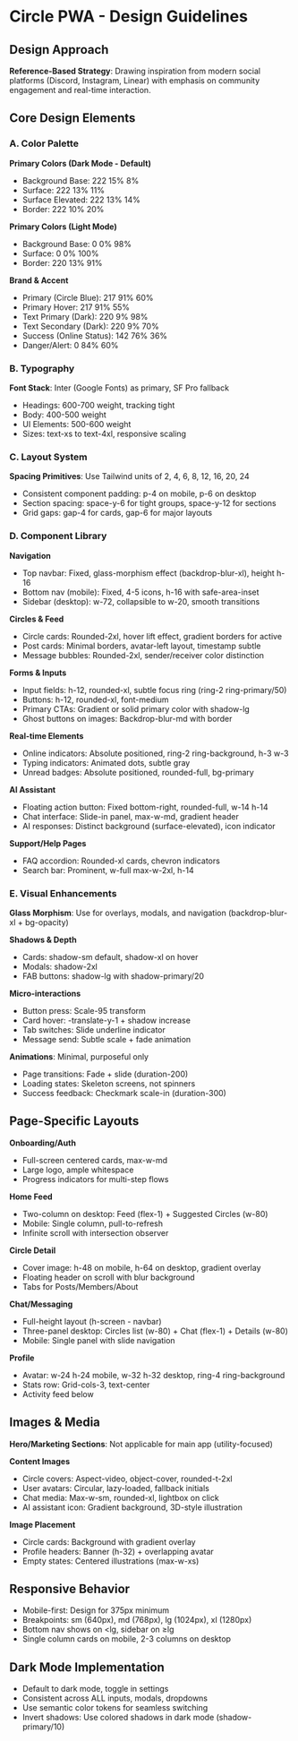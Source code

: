 # Circle PWA - Design Guidelines

## Design Approach
**Reference-Based Strategy**: Drawing inspiration from modern social platforms (Discord, Instagram, Linear) with emphasis on community engagement and real-time interaction.

## Core Design Elements

### A. Color Palette

**Primary Colors (Dark Mode - Default)**
- Background Base: 222 15% 8%
- Surface: 222 13% 11%
- Surface Elevated: 222 13% 14%
- Border: 222 10% 20%

**Primary Colors (Light Mode)**
- Background Base: 0 0% 98%
- Surface: 0 0% 100%
- Border: 220 13% 91%

**Brand & Accent**
- Primary (Circle Blue): 217 91% 60%
- Primary Hover: 217 91% 55%
- Text Primary (Dark): 220 9% 98%
- Text Secondary (Dark): 220 9% 70%
- Success (Online Status): 142 76% 36%
- Danger/Alert: 0 84% 60%

### B. Typography
**Font Stack**: Inter (Google Fonts) as primary, SF Pro fallback
- Headings: 600-700 weight, tracking tight
- Body: 400-500 weight
- UI Elements: 500-600 weight
- Sizes: text-xs to text-4xl, responsive scaling

### C. Layout System
**Spacing Primitives**: Use Tailwind units of 2, 4, 6, 8, 12, 16, 20, 24
- Consistent component padding: p-4 on mobile, p-6 on desktop
- Section spacing: space-y-6 for tight groups, space-y-12 for sections
- Grid gaps: gap-4 for cards, gap-6 for major layouts

### D. Component Library

**Navigation**
- Top navbar: Fixed, glass-morphism effect (backdrop-blur-xl), height h-16
- Bottom nav (mobile): Fixed, 4-5 icons, h-16 with safe-area-inset
- Sidebar (desktop): w-72, collapsible to w-20, smooth transitions

**Circles & Feed**
- Circle cards: Rounded-2xl, hover lift effect, gradient borders for active
- Post cards: Minimal borders, avatar-left layout, timestamp subtle
- Message bubbles: Rounded-2xl, sender/receiver color distinction

**Forms & Inputs**
- Input fields: h-12, rounded-xl, subtle focus ring (ring-2 ring-primary/50)
- Buttons: h-12, rounded-xl, font-medium
- Primary CTAs: Gradient or solid primary color with shadow-lg
- Ghost buttons on images: Backdrop-blur-md with border

**Real-time Elements**
- Online indicators: Absolute positioned, ring-2 ring-background, h-3 w-3
- Typing indicators: Animated dots, subtle gray
- Unread badges: Absolute positioned, rounded-full, bg-primary

**AI Assistant**
- Floating action button: Fixed bottom-right, rounded-full, w-14 h-14
- Chat interface: Slide-in panel, max-w-md, gradient header
- AI responses: Distinct background (surface-elevated), icon indicator

**Support/Help Pages**
- FAQ accordion: Rounded-xl cards, chevron indicators
- Search bar: Prominent, w-full max-w-2xl, h-14

### E. Visual Enhancements

**Glass Morphism**: Use for overlays, modals, and navigation (backdrop-blur-xl + bg-opacity)

**Shadows & Depth**
- Cards: shadow-sm default, shadow-xl on hover
- Modals: shadow-2xl
- FAB buttons: shadow-lg with shadow-primary/20

**Micro-interactions**
- Button press: Scale-95 transform
- Card hover: -translate-y-1 + shadow increase
- Tab switches: Slide underline indicator
- Message send: Subtle scale + fade animation

**Animations**: Minimal, purposeful only
- Page transitions: Fade + slide (duration-200)
- Loading states: Skeleton screens, not spinners
- Success feedback: Checkmark scale-in (duration-300)

## Page-Specific Layouts

**Onboarding/Auth**
- Full-screen centered cards, max-w-md
- Large logo, ample whitespace
- Progress indicators for multi-step flows

**Home Feed**
- Two-column on desktop: Feed (flex-1) + Suggested Circles (w-80)
- Mobile: Single column, pull-to-refresh
- Infinite scroll with intersection observer

**Circle Detail**
- Cover image: h-48 on mobile, h-64 on desktop, gradient overlay
- Floating header on scroll with blur background
- Tabs for Posts/Members/About

**Chat/Messaging**
- Full-height layout (h-screen - navbar)
- Three-panel desktop: Circles list (w-80) + Chat (flex-1) + Details (w-80)
- Mobile: Single panel with slide navigation

**Profile**
- Avatar: w-24 h-24 mobile, w-32 h-32 desktop, ring-4 ring-background
- Stats row: Grid-cols-3, text-center
- Activity feed below

## Images & Media

**Hero/Marketing Sections**: Not applicable for main app (utility-focused)

**Content Images**
- Circle covers: Aspect-video, object-cover, rounded-t-2xl
- User avatars: Circular, lazy-loaded, fallback initials
- Chat media: Max-w-sm, rounded-xl, lightbox on click
- AI assistant icon: Gradient background, 3D-style illustration

**Image Placement**
- Circle cards: Background with gradient overlay
- Profile headers: Banner (h-32) + overlapping avatar
- Empty states: Centered illustrations (max-w-xs)

## Responsive Behavior
- Mobile-first: Design for 375px minimum
- Breakpoints: sm (640px), md (768px), lg (1024px), xl (1280px)
- Bottom nav shows on <lg, sidebar on ≥lg
- Single column cards on mobile, 2-3 columns on desktop

## Dark Mode Implementation
- Default to dark mode, toggle in settings
- Consistent across ALL inputs, modals, dropdowns
- Use semantic color tokens for seamless switching
- Invert shadows: Use colored shadows in dark mode (shadow-primary/10)